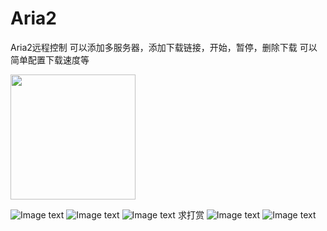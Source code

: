 # Aria2
Aria2远程控制
可以添加多服务器，添加下载链接，开始，暂停，删除下载
可以简单配置下载速度等

<img src="[https://img-blog.csdnimg.cn/2020102116384135.png](https://github.com/restaurantt/Aria2/blob/main/GitImages/1.PNG)" width="200px">

![Image text](GitImages/1.PNG)
![Image text](GitImages/2.PNG)
![Image text](GitImages/3.PNG)
求打赏
![Image text](GitImages/ali.jpg)
![Image text](GitImages/wx.jpg)
